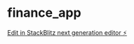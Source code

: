 # finance_app

[Edit in StackBlitz next generation editor ⚡️](https://stackblitz.com/~/github.com/tetumemo/finance_app)